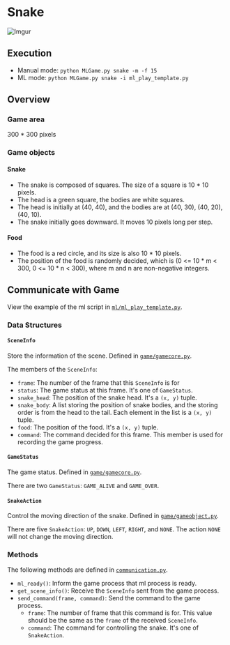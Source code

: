 # Snake

![Imgur](https://i.imgur.com/aVDPwWP.gif)

## Execution

* Manual mode: `python MLGame.py snake -m -f 15`
* ML mode: `python MLGame.py snake -i ml_play_template.py`

## Overview

### Game area

300 \* 300 pixels

### Game objects

#### Snake

* The snake is composed of squares. The size of a square is 10 \* 10 pixels.
* The head is a green square, the bodies are white squares.
* The head is initially at (40, 40), and the bodies are at (40, 30), (40, 20), (40, 10).
* The snake initially goes downward. It moves 10 pixels long per step.

#### Food

* The food is a red circle, and its size is also 10 \* 10 pixels.
* The position of the food is randomly decided, which is (0 <= 10 \* m < 300, 0 <= 10 \* n < 300), where m and n are non-negative integers.

## Communicate with Game

View the example of the ml script in [`ml/ml_play_template.py`](ml/ml_play_template.py).

### Data Structures

#### `SceneInfo`

Store the information of the scene. Defined in [`game/gamecore.py`](game/gamecore.py).

The members of the `SceneInfo`:

* `frame`: The number of the frame that this `SceneInfo` is for
* `status`: The game status at this frame. It's one of `GameStatus`.
* `snake_head`: The position of the snake head. It's a `(x, y)` tuple.
* `snake_body`: A list storing the position of snake bodies, and the storing order is from the head to the tail. Each element in the list is a `(x, y)` tuple.
* `food`: The position of the food. It's a `(x, y)` tuple.
* `command`: The command decided for this frame. This member is used for recording the game progress.

#### `GameStatus`

The game status. Defined in [`game/gamecore.py`](game/gamecore.py).

There are two `GameStatus`: `GAME_ALIVE` and `GAME_OVER`.

#### `SnakeAction`

Control the moving direction of the snake. Defined in [`game/gameobject.py`](game/gameobject.py).

There are five `SnakeAction`: `UP`, `DOWN`, `LEFT`, `RIGHT`, and `NONE`. The action `NONE` will not change the moving direction.

### Methods

The following methods are defined in [`communication.py`](communication.py).

* `ml_ready()`: Inform the game process that ml process is ready.
* `get_scene_info()`: Receive the `SceneInfo` sent from the game process.
* `send_command(frame, command)`: Send the command to the game process.
	* `frame`: The number of frame that this command is for. This value should be the same as the `frame` of the received `SceneInfo`.
	* `command`: The command for controlling the snake. It's one of `SnakeAction`.